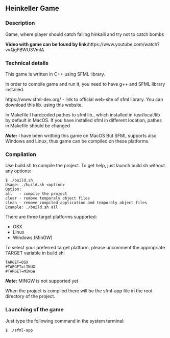 <h2>Heinkeller Game</h2>

<h3>Description</h3>
<p>Game, where player should catch falling hinkalli and try not to catch bombs</p>
<p><b>Video with game can be found by link:</b>https://www.youtube.com/watch?v=QgFBWU3VmIA</p>

<h3>Technical details</h3>
<p>This game is written in C++ using SFML library.</p>
<p>In order to compile game and run it, you need to have g++ and SFML library installed.</p>
<p>https://www.sfml-dev.org/ - link to official web-site of sfml library. You can download this lib. using this website.</p>
<p>In Makefile I hardcoded pathes to sfml lib., which installed in /usr/local/lib by default in MacOS. If you have installed sfml in different location, pathes in Makefile should be changed</p>
  
<p><b><i>Note:</i></b> I have been writting this game on MacOS But SFML supports also Windows and Linux, thus game can be compiled on these platforms.</p>

<h3>Compilation</h3>
Use build.sh to compile the project. To get help, just launch build.sh without any options:

~~~
$ ./build.sh
Usage: ./build.sh <option>
Option:
all   - compile the project
clear - remove temporaly object files
clean - remove compiled application and temporaly object files
Example: ./build.sh all
~~~

There are three target platforms supported:
* OSX
* Linux
* Windows (MinGW)

To select your preferred target platform, please uncomment the appropriate TARGET variable in build.sh:

~~~
TARGET=OSX
#TARGET=LINUX
#TARGET=MINGW
~~~

<b><i>Note:</i></b> MINGW is not supported yet

When the project is compiled there will be the sfml-app file in the root directory of the project.

<h3>Launching of the game</h3>
Just type the following command in the system terminal:

~~~
$ ./sfml-app
~~~
